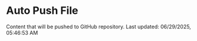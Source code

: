 # Auto Push File

Content that will be pushed to GitHub repository.
Last updated: 06/29/2025, 05:46:53 AM
